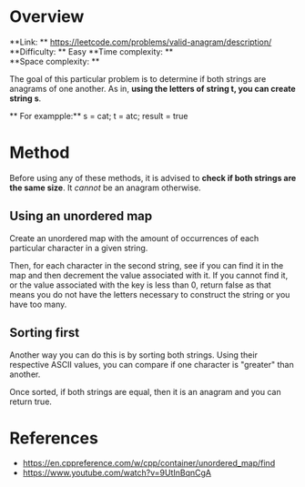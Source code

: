 # Overview
**Link: ** https://leetcode.com/problems/valid-anagram/description/
**Difficulty: ** Easy
**Time complexity: **  
**Space complexity: **  

The goal of this particular problem is to determine if both strings are
anagrams of one another. As in, **using the letters of string t, you can create
string s**.

** For exampple:** s = cat; t = atc; result = true

# Method
Before using any of these methods, it is advised to **check if both strings are 
the same size**. It *cannot* be an anagram otherwise.

## Using an unordered map
Create an unordered map with the amount of occurrences of each particular character
in a given string. 

Then, for each character in the second string, see if you can find it in the map
and then decrement the value associated with it. If you cannot find it, or the value
associated with the key is less than 0, return false as that means you do not
have the letters necessary to construct the string or you have too many.

## Sorting first
Another way you can do this is by sorting both strings. Using their respective ASCII
values, you can compare if one character is "greater" than another. 

Once sorted, if both strings are equal, then it is an anagram and you can return true.

# References
- https://en.cppreference.com/w/cpp/container/unordered_map/find
- https://www.youtube.com/watch?v=9UtInBqnCgA
